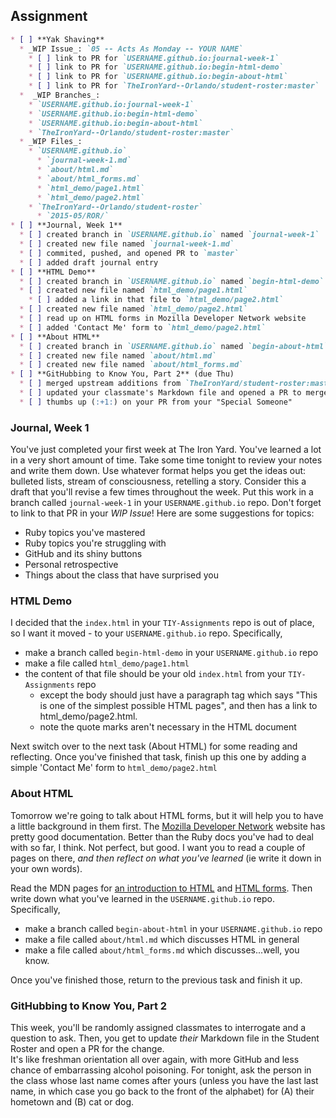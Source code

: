 ## Assignment

```markdown
* [ ] **Yak Shaving**
  * _WIP Issue_: `05 -- Acts As Monday -- YOUR NAME`
    * [ ] link to PR for `USERNAME.github.io:journal-week-1`
    * [ ] link to PR for `USERNAME.github.io:begin-html-demo`
    * [ ] link to PR for `USERNAME.github.io:begin-about-html`
    * [ ] link to PR for `TheIronYard--Orlando/student-roster:master`
  *  _WIP Branches_:
    * `USERNAME.github.io:journal-week-1`
    * `USERNAME.github.io:begin-html-demo`
    * `USERNAME.github.io:begin-about-html`
    * `TheIronYard--Orlando/student-roster:master`
  * _WIP Files_:
    * `USERNAME.github.io`
      * `journal-week-1.md`
      * `about/html.md`
      * `about/html_forms.md`
      * `html_demo/page1.html`
      * `html_demo/page2.html`
    * `TheIronYard--Orlando/student-roster`
      * `2015-05/ROR/`
* [ ] **Journal, Week 1**
  * [ ] created branch in `USERNAME.github.io` named `journal-week-1`
  * [ ] created new file named `journal-week-1.md`
  * [ ] commited, pushed, and opened PR to `master`
  * [ ] added draft journal entry
* [ ] **HTML Demo**
  * [ ] created branch in `USERNAME.github.io` named `begin-html-demo`
  * [ ] created new file named `html_demo/page1.html`
    * [ ] added a link in that file to `html_demo/page2.html`
  * [ ] created new file named `html_demo/page2.html`
  * [ ] read up on HTML forms in Mozilla Developer Network website
  * [ ] added 'Contact Me' form to `html_demo/page2.html`
* [ ] **About HTML**
  * [ ] created branch in `USERNAME.github.io` named `begin-about-html`
  * [ ] created new file named `about/html.md`
  * [ ] created new file named `about/html_forms.md`
* [ ] **GitHubbing to Know You, Part 2** (due Thu)
  * [ ] merged upstream additions from `TheIronYard/student-roster:master`
  * [ ] updated your classmate's Markdown file and opened a PR to merge
  * [ ] thumbs up (:+1:) on your PR from your "Special Someone"
  ```

### Journal, Week 1

You've just completed your first week at The Iron Yard. You've learned a lot in a very short amount of time. Take some time tonight to review your notes and write them down. Use whatever format helps you get the ideas out: bulleted lists, stream of consciousness, retelling a story. Consider this a draft that you'll revise a few times throughout the week. Put this work in a branch called `journal-week-1` in your `USERNAME.github.io` repo. Don't forget to link to that PR in your _WIP Issue_! Here are some suggestions for topics:

* Ruby topics you've mastered
* Ruby topics you're struggling with
* GitHub and its shiny buttons
* Personal retrospective
* Things about the class that have surprised you

### HTML Demo

I decided that the `index.html` in your `TIY-Assignments` repo is out of place, so I want it moved - to your `USERNAME.github.io` repo. Specifically, 

* make a branch called `begin-html-demo` in your `USERNAME.github.io` repo
* make a file called `html_demo/page1.html`
* the content of that file should be your old `index.html` from your `TIY-Assignments` repo
  * except the body should just have a paragraph tag which says "This is one of the simplest possible HTML pages", and then has a link to html_demo/page2.html.
  * note the quote marks aren't necessary in the HTML document

Next switch over to the next task (About HTML) for some reading and reflecting. Once you've finished that task, finish up this one
by adding a simple 'Contact Me' form to `html_demo/page2.html`

### About HTML

Tomorrow we're going to talk about HTML forms, but it will help you to have a little background in them first.
The [Mozilla Developer Network](https://developer.mozilla.org/en-US/docs/Web/Guide/HTML) website has pretty good documentation.
Better than the Ruby docs you've had to deal with so far, I think. Not perfect, but good. I want you to read a couple of pages
on there, _and then reflect on what you've learned_ (ie write it down in your own words).

Read the MDN pages for [an introduction to HTML](https://developer.mozilla.org/en-US/docs/Web/Guide/HTML/Introduction)
and [HTML forms](https://developer.mozilla.org/en-US/docs/Web/Guide/HTML/Forms/My_first_HTML_form). Then write down what
you've learned in the `USERNAME.github.io` repo. Specifically,

* make a branch called `begin-about-html` in your `USERNAME.github.io` repo
* make a file called `about/html.md` which discusses HTML in general
* make a file called `about/html_forms.md` which discusses...well, you know.

Once you've finished those, return to the previous task and finish it up.

### GitHubbing to Know You, Part 2

This week, you'll be randomly assigned classmates to interrogate and a question to ask. Then, you get to update 
_their_ Markdown file in the Student Roster and open a PR for the change.  
It's like freshman orientation all over again, with more GitHub and less chance of embarrassing alcohol poisoning.
For tonight, ask the person in the class whose last name comes after yours (unless you have the last last name, in
which case you go back to the front of the alphabet) for (A) their hometown and (B) cat or dog.  
